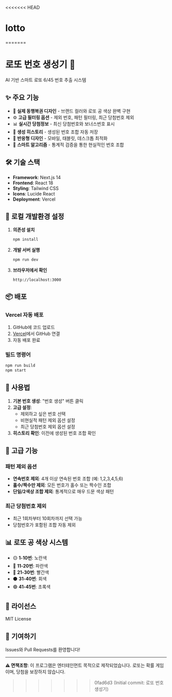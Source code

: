 <<<<<<< HEAD
# lotto
=======
# 로또 번호 생성기 🎰

AI 기반 스마트 로또 6/45 번호 추출 시스템

## ✨ 주요 기능

- 🎨 **실제 동행복권 디자인** - 브랜드 컬러와 로또 공 색상 완벽 구현
- ⚙️ **고급 필터링 옵션** - 제외 번호, 패턴 필터링, 최근 당첨번호 제외
- 📊 **실시간 당첨정보** - 최신 당첨번호와 보너스번호 표시
- 💾 **생성 히스토리** - 생성된 번호 조합 자동 저장
- 📱 **반응형 디자인** - 모바일, 태블릿, 데스크톱 최적화
- 🎯 **스마트 알고리즘** - 통계적 검증을 통한 현실적인 번호 조합

## 🛠️ 기술 스택

- **Framework**: Next.js 14
- **Frontend**: React 18
- **Styling**: Tailwind CSS
- **Icons**: Lucide React
- **Deployment**: Vercel

## 🚀 로컬 개발환경 설정

1. **의존성 설치**
   ```bash
   npm install
   ```

2. **개발 서버 실행**
   ```bash
   npm run dev
   ```

3. **브라우저에서 확인**
   ```
   http://localhost:3000
   ```

## 📦 배포

### Vercel 자동 배포
1. GitHub에 코드 업로드
2. [Vercel](https://vercel.com)에서 GitHub 연결
3. 자동 배포 완료

### 빌드 명령어
```bash
npm run build
npm start
```

## 🎲 사용법

1. **기본 번호 생성**: "번호 생성" 버튼 클릭
2. **고급 설정**: 
   - 제외하고 싶은 번호 선택
   - 비현실적 패턴 제외 옵션 설정
   - 최근 당첨번호 제외 옵션 설정
3. **히스토리 확인**: 이전에 생성된 번호 조합 확인

## 🔧 고급 기능

### 패턴 제외 옵션
- **연속번호 제외**: 4개 이상 연속된 번호 조합 (예: 1,2,3,4,5,6)
- **홀수/짝수만 제외**: 모든 번호가 홀수 또는 짝수인 조합
- **단일/2색상 조합 제외**: 통계적으로 매우 드문 색상 패턴

### 최근 당첨번호 제외
- 최근 1회차부터 10회차까지 선택 가능
- 당첨번호가 포함된 조합 자동 제외

## 📊 로또 공 색상 시스템

- 🟡 **1-10번**: 노란색
- 🔵 **11-20번**: 파란색  
- 🔴 **21-30번**: 빨간색
- ⚫ **31-40번**: 회색
- 🟢 **41-45번**: 초록색

## 📝 라이선스

MIT License

## 🤝 기여하기

Issues와 Pull Requests를 환영합니다!

---

**⚠️ 면책조항**: 이 프로그램은 엔터테인먼트 목적으로 제작되었습니다. 로또는 확률 게임이며, 당첨을 보장하지 않습니다.
>>>>>>> 0fad6d3 (Initial commit: 로또 번호 생성기)
